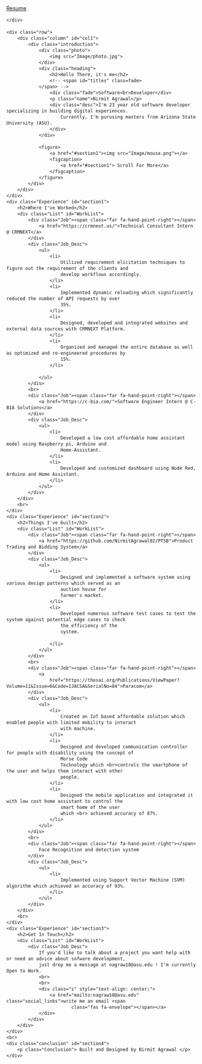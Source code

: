 <head>
    <meta charset="UTF-8">
    <meta http-equiv="Content-Type" content="text/html; charset=utf-8">
    <meta http-equiv="Content-Style-Type" content="text/css">
    <meta name="viewport" content="width=device-width,initial-scale=1.0">
    <meta name="author" content="Nirmit Agrawal">
    <meta name="titles" content="Software Developer, Computer Engineer, Music Lover, Chess Player, Otaku" />
    <meta name="keywords"
        content="Nirmit Agrawal, resume, portfolio, website, cv, programmer, software developer, software engineer,c++ , open source, python, front end, computer science, computer engineering, music, anime,tech, technology, smartphones, computers, laptops, android, ios, macos, windows, linux, geek" />
    <title> Nirmit Agrawal</title>
    <link href="https://fonts.googleapis.com/css?family=Lexend+Deca:400" rel="stylesheet">
    <link rel="stylesheet" href="https://use.fontawesome.com/releases/v6.2.0/css/all.css" crossorigin="anonymous">
    <link rel="stylesheet" href="css/styles.css">
    <link rel="shortcuticon" type="image/jpeg" href="Image/pic_icon.ico">
    <script src="https://code.jquery.com/jquery-3.4.1.min.js" crossorigin="anonymous"></script>
    <script src="https://cdn.jsdelivr.net/npm/typed.js@2.0.9"></script>
    <script src="js\myScript.js"></script>

</head>

<body class="main-body">
    <div id="navbar">
        <a href="mailto:nagraw18@asu.edu"><i class="fas fa-envelope"></i></a>
        <a href="https://www.linkedin.com/in/nirmit-agrawal/"><i class="fab fa-linkedin"></i></a>
        <a href="https://github.com/NirmitAgrawal02"><i class="fab fa-github"></i></a>
        <a href="https://www.instagram.com/nirmit_agrawal/"><i class="fab fa-instagram"></i></a>
        <a class="res" href="https://drive.google.com/file/d/1sAKym0olfjwkFQ0EcMo42AezGCQRsaHI/view?usp=share_link"
            download="Nirmit_Agrawal_Resume">Resume</a>

    </div>

    <div class="row">
        <div class="column" id="col1">
            <div class="introduction">
                <div class="photo">
                    <img src="Image/photo.jpg">
                </div>
                <div class="heading">
                    <h2>Hello There, it's me</h2>
                    <!-- <span id="titles" class=fade>
                </span> -->
                    <div class="fade">Software<br>Developer</div>
                    <p class="name">Nirmit Agrawal</p>
                    <div class="desc">I'm 23 year old software developer specializing in building digital experiences.
                        Currently, I'm purusing masters from Arizona State University (ASU).
                    </div>
                </div>

                <figure>
                    <a href="#section1"><img src="Image/mouse.png"></a>
                    <figcaption>
                        <a href="#section1"> Scroll For More</a>
                    </figcaption>
                </figure>
            </div>
        </div>
    </div>
    <div class="Experience" id="section1">
        <h2>Where I've Worked</h2>
        <div class="List" id="WorkList">
            <div class="Job"><span class="far fa-hand-point-right"></span>
                <a href="https://crmnext.us/">Technical Consultant Intern @ CRMNEXT</a>
            </div>
            <div class="Job_Desc">
                <ul>
                    <li>
                        Utilized requirement elicitation techniques to figure out the requirement of the clients and
                        develop workflows accordingly.
                    </li>
                    <li>
                        Implemented dynamic reloading which significantly reduced the number of API requests by over
                        35%.
                    </li>
                    <li>
                        Designed, developed and integrated websites and external data sources with CRMNEXT Platform.
                    </li>
                    <li>
                        Organized and managed the entire database as well as optimized and re-engineered procedures by
                        15%.
                    </li>

                </ul>
            </div>
            <br>
            <div class="Job"><span class="far fa-hand-point-right"></span>
                <a href="https://c-bia.com/">Software Engineer Intern @ C-BIA Solutions</a>
            </div>
            <div class="Job_Desc">
                <ul>
                    <li>
                        Developed a low cost affordable home assistant model using Raspberry pi, Arduino and
                        Home-Assistant.
                    </li>
                    <li>
                        Developed and customized dashboard using Node Red, Arduino and Home Assistant.
                    </li>
                </ul>
            </div>
        </div>
        <br>
    </div>
    <div class="Experience" id="section2">
        <h2>Things I've built</h2>
        <div class="List" id="WorkList">
            <div class="Job"><span class="far fa-hand-point-right"></span>
                <a href="https://github.com/NirmitAgrawal02/PTSB">Product Trading and Bidding System</a>
            </div>
            <div class="Job_Desc">
                <ul>
                    <li>
                        Designed and implemented a software system using various design patterns which served as an
                        auction house for
                        farmer's market.
                    </li>
                    <li>
                        Developed numerous software test cases to test the system against potential edge cases to check
                        the efficiency of the
                        system.

                    </li>
                </ul>
            </div>
            <br>
            <div class="Job"><span class="far fa-hand-point-right"></span>
                <a
                    href="https://thesai.org/Publications/ViewPaper?Volume=11&Issue=6&Code=IJACSA&SerialNo=84">Paracom</a>
            </div>
            <div class="Job_Desc">
                <ul>
                    <li>
                        Created an IoT based affordable solution which enabled people with limited mobility to interact
                        with machine.
                    </li>
                    <li>
                        Designed and developed communication controller for people with disability using the concept of
                        Morse Code
                        Technology which <br>controls the smartphone of the user and helps them interact with other
                        people.
                    </li>
                    <li>
                        Designed the mobile application and integrated it with low cost home assistant to control the
                        smart home of the user
                        which <br> achieved accuracy of 87%.
                    </li>
                </ul>
            </div>
            <br>
            <div class="Job"><span class="far fa-hand-point-right"></span>
                Face Recognition and detection system
            </div>
            <div class="Job_Desc">
                <ul>
                    <li>
                        Implemented using Support Vector Machine (SVM) algorithm which achieved an accuracy of 93%.
                    </li>
                </ul>
            </div>
        </div>
        <br>
    </div>
    <div class="Experience" id="section3">
        <h2>Get In Touch</h2>
        <div class="List" id="WorkList">
            <div class="Job_Desc">
                If you'd like to talk about a project you want help with or need an advice about sofware development,
                just drop me a message at nagraw18@asu.edu ! I'm currently Open to Work.
                <br>
                <br>
                <div class="s" style="text-align: center;">
                    <a href="mailto:nagraw18@asu.edu" class="social_links">write me an email <span
                            class="fas fa-envelope"></span></a>
                </div>
            </div>
        </div>
    </div>
    <br>
    <div class="conclusion" id="section4">
        <p class="Conclusion"> Built and Designed by Nirmit Agrawal </p>
    </div>

</body>
